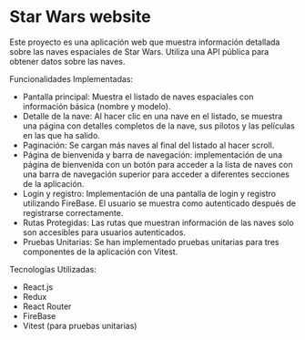 # Star Wars website

Este proyecto es una aplicación web que muestra información detallada sobre las naves espaciales de Star Wars. Utiliza una API pública para obtener datos sobre las naves.

Funcionalidades Implementadas:
- Pantalla principal: Muestra el listado de naves espaciales con información básica (nombre y modelo).
- Detalle de la nave: Al hacer clic en una nave en el listado, se muestra una página con detalles completos de la nave, sus pilotos y las películas en las que ha salido.
- Paginación: Se cargan más naves al final del listado al hacer scroll.
- Página de bienvenida y barra de navegación: implementación de una página de bienvenida con un botón para acceder a la lista de naves con una barra de navegación superior para acceder a diferentes secciones de la aplicación.
- Login y registro: Implementación de una pantalla de login y registro utilizando FireBase. El usuario se muestra como autenticado después de registrarse correctamente.
- Rutas Protegidas: Las rutas que muestran información de las naves solo son accesibles para usuarios autenticados.
- Pruebas Unitarias: Se han implementado pruebas unitarias para tres componentes de la aplicación con Vitest.

Tecnologías Utilizadas: 
- React.js
- Redux
- React Router
- FireBase
- Vitest (para pruebas unitarias)
